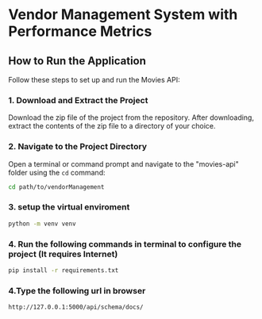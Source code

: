 # Vendor Management System with Performance Metrics

## How to Run the Application

Follow these steps to set up and run the Movies API:

### 1. Download and Extract the Project

Download the zip file of the project from the repository. After downloading, extract the contents of the zip file to a directory of your choice.

### 2. Navigate to the Project Directory

Open a terminal or command prompt and navigate to the "movies-api" folder using the `cd` command:

```bash
cd path/to/vendorManagement
```
### 3. setup the virtual enviroment
```bash
python -m venv venv
```

### 4. Run the following commands in terminal to configure the project (It requires Internet)
```bash
pip install -r requirements.txt
```

### 4.Type the following url in browser
```bash
http://127.0.0.1:5000/api/schema/docs/
```
